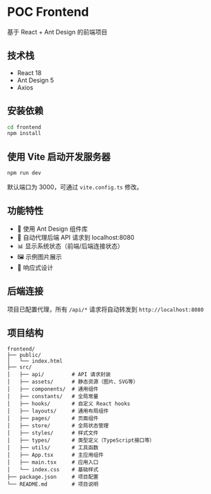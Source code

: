 # POC Frontend

基于 React + Ant Design 的前端项目

## 技术栈

- React 18
- Ant Design 5
- Axios

## 安装依赖

```bash
cd frontend
npm install
```

## 使用 Vite 启动开发服务器

```bash
npm run dev
```

默认端口为 3000，可通过 `vite.config.ts` 修改。

## 功能特性

- 🎨 使用 Ant Design 组件库
- 🔗 自动代理后端 API 请求到 localhost:8080
- 📊 显示系统状态（前端/后端连接状态）
- 🖼️ 示例图片展示
- 📱 响应式设计

## 后端连接

项目已配置代理，所有 `/api/*` 请求将自动转发到 `http://localhost:8080`

## 项目结构

```
frontend/
├── public/
│   └── index.html
├── src/
│   ├── api/         # API 请求封装
│   ├── assets/      # 静态资源（图片、SVG等）
│   ├── components/  # 通用组件
│   ├── constants/   # 全局常量
│   ├── hooks/       # 自定义 React hooks
│   ├── layouts/     # 通用布局组件
│   ├── pages/       # 页面组件
│   ├── store/       # 全局状态管理
│   ├── styles/      # 样式文件
│   ├── types/       # 类型定义（TypeScript接口等）
│   ├── utils/       # 工具函数
│   ├── App.tsx      # 主应用组件
│   ├── main.tsx     # 应用入口
│   └── index.css    # 基础样式
├── package.json     # 项目配置
└── README.md        # 项目说明
``` 